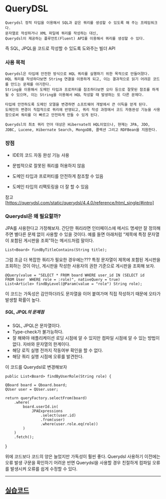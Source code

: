 # QueryDSL 
	
    Querydsl 정적 타입을 이용해서 SQL과 같은 쿼리를 생성할 수 있도록 해 주는 프레임워크다. 
    문자열로 작성하거나 XML 파일에 쿼리를 작성하는 대신, 
    Querydsl이 제공하는 플루언트(Fluent) API를 이용해서 쿼리를 생성할 수 있다.

즉 SQL, JPQL을 코드로 작성할 수 있도록 도와주는 빌더 API

   
### 사용 목적

    Querydsl은 타입에 안전한 방식으로 HQL 쿼리를 실행하기 위한 목적으로 만들어졌다.
    HQL 쿼리를 작성하다보면 String 연결을 이용하게 되고, 이는 결과적으로 읽기 어려운 코드를 만드는 문제를 야기한다. 
    String을 이용해서 도메인 타입과 프로퍼티를 참조하다보면 오타 등으로 잘못된 참조를 하게 될 수 있으며, 이는 String을 이용해서 HQL 작성할 때 발생하는 또 다른 문제다.
    
    타입에 안전하도록 도메인 모델을 변경하면 소프트웨어 개발에서 큰 이득을 얻게 된다. 
    도메인의 변경이 직접적으로 쿼리에 반영되고, 쿼리 작성 과정에서 코드 자동완성 기능을 사용함으로써 쿼리를 더 빠르고 안전하게 만들 수 있게 된다.

    Querydsl의 최초 쿼리 언어 대상은 Hibernate의 HQL이었으나, 현재는 JPA, JDO, JDBC, Lucene, Hibernate Search, MongoDB, 콜렉션 그리고 RDFBean을 지원한다.


### 장점

- IDE의 코드 자동 완성 기능 사용

- 문법적으로 잘못된 쿼리를 허용하지 않음

- 도메인 타입과 프로퍼티를 안전하게 참조할 수 있음

- 도메인 타입의 리팩토링을 더 잘 할 수 있음

참고 [https://querydsl.com/static/querydsl/4.4.0/reference/html_single/#intro]


### Querydsl은 왜 필요할까?

JPA를 사용한다고 가정해보자. 간단한 쿼리라면 인터페이스에 메서드 명세만 잘 정의해 주면 별다른 문제 없이 사용할 수 있을 것이다. 예를 들면 아래처럼 “제목에 특정 문자열이 포함된 게시판을 조회”하는 메서드처럼 말이다.

	List<Board> findByTitleContains(String title);


그럼 조금 더 복잡한 쿼리가 필요한 경우에는??? 특정 문자열이 제목에 포함된 게시판을 조회하는 것이 아닌, 게시판을 작성한 사용자의 권한 기준으로 게시판을 조회해 보자.


	@Query(value = "SELECT * FROM board WHERE user_id IN (SELECT id
    FROM User  WHERE role = :role)", nativeQuery = true)
	List<Article> findByLevel(@Param(value = "role") String role);
    
    
이 코드는 가독성은 감안하더라도 문자열을 이어 붙여가며 직접 작성하기 때문에 오타가 발생할 확률이 높다.

##### SQL, JPQL의 문제점

- SQL, JPQL은 문자열이다. 
- Type-check가 불가능하다. 
- 잘 해봐야 애플리케이션 로딩 시점에 알 수 있지만 컴파일 시점에 알 수 있는 방법이 없다. 자바와 문자열의 한계이다.
- 해당 로직 실행 전까지 작동여부 확인을 할 수 없다.
- 해당 쿼리 실행 시점에 오류를 발견한다.


이 코드를 Querydsl로 변경해보자


	public List<Board> findByUserRole(String role) {
    
    QBoard board = Qboard.board;
    QUser user = QUser.user;

    return queryFactory.selectFrom(board)
        .where(
            board.userId.in(
                JPAExpressions
                    .select(user.id)
                    .from(user)
                    .where(user.role.eq(role))
            )
        )
        .fetch();
}


위에 코드보다 코드의 양은 늘었지만 가독성이 훨씬 좋다. Querydsl 사용하기 이전에는 오류 발생 구문을 확인하기 어려운 반면 Querydsl을 사용할 경우 친절하게 컴파일 오류를 발생시켜 오류를 쉽게 수정할 수 있다.

---

## [실습코드](https://github.com/beomsun1234/Study/tree/master/Spring/hello-querydsl)















